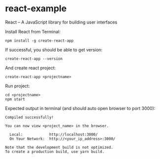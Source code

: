 # react-example
React – A JavaScript library for building user interfaces

Install React from Terminal:

```
npm install -g create-react-app
```

If successful, you should be able to get version:

```
create-react-app --version
```

And create react project:

```
create-react-app <projectname>
```

Run project:

```
cd <projectname>
npm start
```

Expected output in terminal (and should auto open browser to port 3000):

```
Compiled successfully!

You can now view <project_name> in the browser.

  Local:            http://localhost:3000/
  On Your Network:  http://<your_ip_address>:3000/

Note that the development build is not optimized.
To create a production build, use yarn build.
```